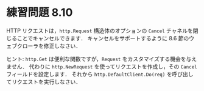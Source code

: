 # 練習問題 8.10

HTTP リクエストは，`http.Request` 構造体のオプションの
`Cancel` チャネルを閉じることでキャンセルできます．
キャンセルをサポートするように 8.6 節のウェブクローラを修正しなさい．

ヒント: `http.Get` は便利な関数ですが，`Request` をカスタマイズする機会を与えません．
代わりに `http.NewRequest` を使ってリクエストを作成し，その `Cancel` フィールドを設定します．
それから `http.DefaultClient.Do(req)` を呼び出してリクエストを実行しなさい．
